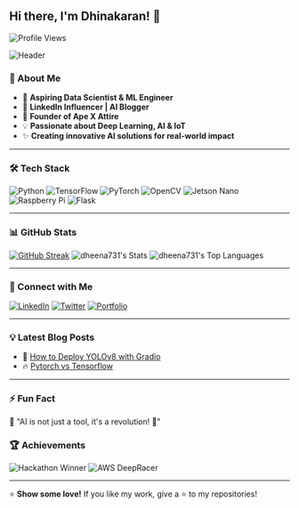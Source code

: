 ## Hi there, I'm Dhinakaran! 👋

![Profile Views](https://komarev.com/ghpvc/?username=Dhinakaran2004&color=brightgreen)

![Header](https://media.giphy.com/media/qgQUggAC3Pfv687qPC/giphy.gif)

### 🚀 About Me
- 🎯 **Aspiring Data Scientist & ML Engineer**  
- 📢 **LinkedIn Influencer | AI Blogger**  
- 👕 **Founder of Ape X Attire**  
- 💡 **Passionate about Deep Learning, AI & IoT**  
- ✨ **Creating innovative AI solutions for real-world impact**  

---

### 🛠️ Tech Stack
![Python](https://img.shields.io/badge/Python-3776AB?style=for-the-badge&logo=python&logoColor=white)
![TensorFlow](https://img.shields.io/badge/TensorFlow-FF6F00?style=for-the-badge&logo=tensorflow&logoColor=white)
![PyTorch](https://img.shields.io/badge/PyTorch-EE4C2C?style=for-the-badge&logo=pytorch&logoColor=white)
![OpenCV](https://img.shields.io/badge/OpenCV-5C3EE8?style=for-the-badge&logo=opencv&logoColor=white)
![Jetson Nano](https://img.shields.io/badge/Jetson_Nano-76B900?style=for-the-badge&logo=nvidia&logoColor=white)
![Raspberry Pi](https://img.shields.io/badge/RaspberryPi-A22846?style=for-the-badge&logo=raspberry-pi&logoColor=white)
![Flask](https://img.shields.io/badge/Flask-000000?style=for-the-badge&logo=flask&logoColor=white)

---

### 📊 GitHub Stats
[![GitHub Streak](https://github-readme-streak-stats-liard-six.vercel.app?user=Dheena731&theme=dark&border_radius=10)](https://git.io/streak-stats)
![dheena731's Stats](https://github-readme-stats.vercel.app/api?username=dheena731&theme=dark&show_icons=true&hide_border=false&count_private=true)
![dheena731's Top Languages](https://github-readme-stats.vercel.app/api/top-langs/?username=dheena731&theme=dark&show_icons=true&hide_border=false&layout=compact)

---

### 🔗 Connect with Me
[![LinkedIn](https://img.shields.io/badge/LinkedIn-0A66C2?style=for-the-badge&logo=linkedin&logoColor=white)](https://www.linkedin.com/in/dhinakaran-thangaraj-a2a05a230/)
[![Twitter](https://img.shields.io/badge/Twitter-1DA1F2?style=for-the-badge&logo=twitter&logoColor=white)](https://twitter.com/Dhinakaran2004)
[![Portfolio](https://img.shields.io/badge/Portfolio-FF4088?style=for-the-badge&logo=google-chrome&logoColor=white)](https://yourportfolio.com)

---

### 💡 Latest Blog Posts
<!-- BLOG-POST-LIST:START -->
- 🚀 [How to Deploy YOLOv8 with Gradio](#)
- 🔥 [Pytorch vs Tensorflow](https://www.linkedin.com/pulse/tensorflow-pytorch-dhinakaran-thangaraj-o0lmf/?trackingId=5U%2Fets%2BxLmQEXYTqGega1g%3D%3D)
<!-- BLOG-POST-LIST:END -->

---

### ⚡ Fun Fact
💭 "AI is not just a tool, it's a revolution! 🚀"

### 🏆 Achievements
![Hackathon Winner](https://img.shields.io/badge/Hackathon-Winner-orange?style=for-the-badge)
![AWS DeepRacer](https://img.shields.io/badge/AWS-DeepRacer-purple?style=for-the-badge)

---

⭐ **Show some love!** If you like my work, give a ⭐ to my repositories!

